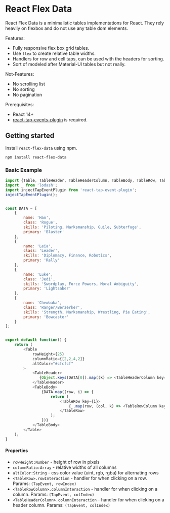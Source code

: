 
React Flex Data
===============

React Flex Data is a minimalistic tables implementations for React. They rely heavily on flexbox and do not use any table dom elements. 



Features:
* Fully responsive flex box grid tables.
* Use `flex` to create relative table widths.
* Handlers for row and cell taps, can be used with the headers for sorting.
* Sort of modeled after Material-UI tables but not really.

Not-Features:
* No scrolling list
* No sorting
* No pagination

Prerequisites: 
* React 14+
* [react-tap-events-plugin](https://github.com/zilverline/react-tap-event-plugin) is required.



Getting started
---------------

Install `react-flex-data` using npm.

```shell
npm install react-flex-data
```

### Basic Example

```javascript
import {Table, TableHeader, TableHeaderColumn, TableBody, TableRow, TableRowColumn} from 'react-flex-data';
import _ from 'lodash';
import injectTapEventPlugin from 'react-tap-event-plugin';
injectTapEventPlugin();


const DATA = [
    {
        name: 'Han',
        class: 'Rogue',
        skills: 'Piloting, Marksmanship, Guile, Subterfuge',
        primary: 'Blaster'
    },
    {
        name: 'Leia',
        class: 'Leader',
        skills: 'Diplomacy, Finance, Robotics',
        primary: 'Rally'
    },
    {
        name: 'Luke',
        class: 'Jedi',
        skills: 'Swordplay, Force Powers, Moral Ambiguity',
        primary: 'Lightsaber'
    },
    {
        name: 'Chewbaka',
        class: 'Ranger/Berzerker',
        skills: 'Strength, Marksmanship, Wrestling, Pie Eating',
        primary: 'Bowcaster'
    }
];


export default function() {
    return (
        <Table
            rowHeight={25}
            columnRatio={[2,2,4,2]}
            altColor="#cfcfcf"
        >
            <TableHeader>
               {Object.keys(DATA[0]).map((k) => <TableHeaderColumn key={k}>{k}</TableHeaderColumn>)}
            </TableHeader>
            <TableBody>
                {DATA.map((row, i) => {
                    return (
                        <TableRow key={i}>
                            {_.map(row, (col, k) => <TableRowColumn key={`clol_${k}_row_${i}`}>{col}</TableRowColumn>)}
                        </TableRow>
                    );
                })}
            </TableBody>
        </Table>
    );
}


```


#### Properties

* `rowHeight:Number` - height of row in pixels
* `columnRatio:Array` - relative widths of all columns
* `altColor:String` - css color value (uint, rgb, rgba) for alternating rows
* `<TableRow>.rowInteraction` - handler for when clicking on a row. Params: `(TapEvent, rowIndex)`
* `<TableRowColumn>.columnInteraction` - handler for when clicking on a column. Params: `(TapEvent, colIndex)`
* `<TableHeaderColumn>.columnInteraction` - handler for when clicking on a header column. Params: `(TapEvent, colIndex)`


